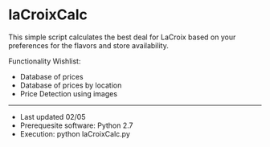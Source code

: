 # laCroixCalc
This simple script calculates the best deal for LaCroix based on your preferences for the flavors and store availability.

Functionality Wishlist:
* Database of prices
* Database of prices by location
* Price Detection using images
___

* Last updated 02/05
* Prerequesite software: Python 2.7
* Execution: python laCroixCalc.py


